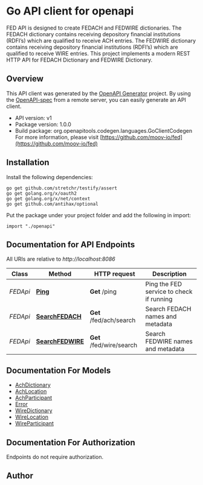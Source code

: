 # Go API client for openapi

FED API is designed to create FEDACH and FEDWIRE dictionaries.  The FEDACH dictionary contains receiving depository financial institutions (RDFI’s) which are qualified to receive ACH entries.  The FEDWIRE dictionary contains receiving depository financial institutions (RDFI’s) which are qualified to receive WIRE entries.  This project implements a modern REST HTTP API for FEDACH Dictionary and FEDWIRE Dictionary.

## Overview
This API client was generated by the [OpenAPI Generator](https://openapi-generator.tech) project.  By using the [OpenAPI-spec](https://www.openapis.org/) from a remote server, you can easily generate an API client.

- API version: v1
- Package version: 1.0.0
- Build package: org.openapitools.codegen.languages.GoClientCodegen
For more information, please visit [https://github.com/moov-io/fed](https://github.com/moov-io/fed)

## Installation

Install the following dependencies:

```shell
go get github.com/stretchr/testify/assert
go get golang.org/x/oauth2
go get golang.org/x/net/context
go get github.com/antihax/optional
```

Put the package under your project folder and add the following in import:

```golang
import "./openapi"
```

## Documentation for API Endpoints

All URIs are relative to *http://localhost:8086*

Class | Method | HTTP request | Description
------------ | ------------- | ------------- | -------------
*FEDApi* | [**Ping**](docs/FEDApi.md#ping) | **Get** /ping | Ping the FED service to check if running
*FEDApi* | [**SearchFEDACH**](docs/FEDApi.md#searchfedach) | **Get** /fed/ach/search | Search FEDACH names and metadata
*FEDApi* | [**SearchFEDWIRE**](docs/FEDApi.md#searchfedwire) | **Get** /fed/wire/search | Search FEDWIRE names and metadata


## Documentation For Models

 - [AchDictionary](docs/AchDictionary.md)
 - [AchLocation](docs/AchLocation.md)
 - [AchParticipant](docs/AchParticipant.md)
 - [Error](docs/Error.md)
 - [WireDictionary](docs/WireDictionary.md)
 - [WireLocation](docs/WireLocation.md)
 - [WireParticipant](docs/WireParticipant.md)


## Documentation For Authorization

 Endpoints do not require authorization.


## Author



